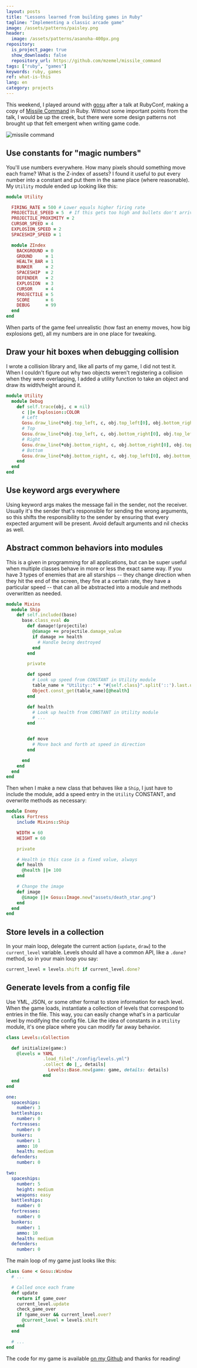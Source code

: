 ```yaml
---
layout: posts
title: "Lessons learned from building games in Ruby"
tagline: "Implementing a classic arcade game"
image: /assets/patterns/paisley.png
header:
  image: /assets/patterns/asanoha-400px.png
repository:
  is_project_page: true
  show_downloads: false
  repository_url: https://github.com/mzemel/missile_command
tags: ["ruby", "games"]
keywords: ruby, games
ref: what-is-this
lang: en
category: projects
---
```


This weekend, I played around with [gosu](http://libgosu.org) after a talk at RubyConf, making a copy of [Missile Command](https://en.wikipedia.org/wiki/Missile_Command) in Ruby.  Without some important points from the talk, I would be up the creek, but there were some design patterns not brought up that felt emergent when writing game code.

![missile command](https://media.giphy.com/media/3oz8xXZGdxiYkNmNCE/giphy.gif)

## Use constants for "magic numbers"

You'll use numbers everywhere.  How many pixels should something move each frame?  What is the Z-index of assets?  I found it useful to put every number into a constant and put them in the same place (where reasonable).  My `Utility` module ended up looking like this:

```ruby
module Utility

  FIRING_RATE = 500 # Lower equals higher firing rate
  PROJECTILE_SPEED = 5  # If this gets too high and bullets don't arrive, increase PROJECTILE_PROXIMITY
  PROJECTILE_PROXIMITY = 2
  CURSOR_SPEED = 4
  EXPLOSION_SPEED = 2
  SPACESHIP_SPEED = 1

  module ZIndex
    BACKGROUND = 0
    GROUND     = 1
    HEALTH_BAR = 1
    BUNKER     = 2
    SPACESHIP  = 2
    DEFENDER   = 2
    EXPLOSION  = 3
    CURSOR     = 4
    PROJECTILE = 5
    SCORE      = 6
    DEBUG      = 99
  end
end
```

When parts of the game feel unrealistic (how fast an enemy moves, how big explosions get), all my numbers are in one place for tweaking.

## Draw your hit boxes when debugging collision

I wrote a collision library and, like all parts of my game, I did not test it.  When I couldn't figure out why two objects weren't registering a collision when they were overlapping, I added a utility function to take an object and draw its width/height around it.

```ruby
module Utility
  module Debug
    def self.trace(obj, c = nil)
      c ||= Explosion::COLOR
      # Left
      Gosu.draw_line(*obj.top_left, c, obj.top_left[0], obj.bottom_right[1], c, ZIndex::DEBUG, mode = :default)
      # Top
      Gosu.draw_line(*obj.top_left, c, obj.bottom_right[0], obj.top_left[1], c, ZIndex::DEBUG, mode = :default)
      # Right
      Gosu.draw_line(*obj.bottom_right, c, obj.bottom_right[0], obj.top_left[1], c, ZIndex::DEBUG, mode = :default)
      # Bottom
      Gosu.draw_line(*obj.bottom_right, c, obj.top_left[0], obj.bottom_right[1], c, ZIndex::DEBUG, mode = :default)
    end
  end
end
```

## Use keyword args everywhere

Using keyword args makes the message fail in the sender, not the receiver.  Usually it's the sender that's responsible for sending the wrong arguments, so this shifts the responsibility to the sender by ensuring that every expected argument will be present.  Avoid default arguments and nil checks as well.

## Abstract common behaviors into modules

This is a given in programming for all applications, but can be super useful when multiple classes behave in more or less the exact same way.  If you have 3 types of enemies that are all starships -- they change direction when they hit the end of the screen, they fire at a certain rate, they have a particular speed -- that can all be abstracted into a module and methods overwritten as needed.

```ruby
module Mixins
  module Ship
    def self.included(base)
      base.class_eval do
        def damage!(projectile)
          @damage += projectile.damage_value
          if damage >= health
            # Handle being destroyed
          end
        end

        private

        def speed
          # Look up speed from CONSTANT in Utility module
          table_name = "Utility::" + "#{self.class}".split('::').last.upcase + "_SPEED_TABLE"
          Object.const_get(table_name)[@health]
        end

        def health
          # Look up health from CONSTANT in Utility module
          # ...
        end


        def move
          # Move back and forth at speed in direction
        end

      end
    end
  end
end
```

Then when I make a new class that behaves like a `Ship`, I just have to include the module, add a speed entry in the `Utility` CONSTANT, and overwrite methods as necessary:

```ruby
module Enemy
  class Fortress
    include Mixins::Ship

    WIDTH = 60
    HEIGHT = 60

    private

    # Health in this case is a fixed value, always
    def health
      @health ||= 100
    end

    # Change the image
    def image
      @image ||= Gosu::Image.new("assets/death_star.png")
    end
  end
end
```

## Store levels in a collection

In your main loop, delegate the current action (`update`, `draw`) to the `current_level` variable.  Levels should all have a common API, like a `.done?` method, so in your main loop you say:

```ruby
current_level = levels.shift if current_level.done?
```

## Generate levels from a config file

Use YML, JSON, or some other format to store information for each level.  When the game loads, instantiate a collection of levels that correspond to entries in the file.  This way, you can easily change what's in a particular level by modifying the config file.  Like the idea of constants in a `Utility` module, it's one place where you can modify far away behavior.

```ruby
class Levels::Collection

  def initialize(game:)
    @levels = YAML
              .load_file("./config/levels.yml")
              .collect do |_, details|
                Levels::Base.new(game: game, details: details)
              end
  end
end
```

```yaml
one:
  spaceships:
    number: 3
  battleships:
    number: 0
  fortresses:
    number: 0
  bunkers:
    number: 1
    ammo: 10
    health: medium
  defenders:
    number: 0

two:
  spaceships:
    number: 5
    height: medium
    weapons: easy
  battleships:
    number: 0
  fortresses:
    number: 0
  bunkers:
    number: 1
    ammo: 10
    health: medium
  defenders:
    number: 0
```

The main loop of my game just looks like this:

```ruby
class Game < Gosu::Window
  # ...

  # Called once each frame
  def update
    return if game_over
    current_level.update
    check_game_over
    if !game_over && current_level.over?
      @current_level = levels.shift 
    end
  end

  # ...
end
```

The code for my game is available [on my Github](http://github.com/mzemel/missile_command) and thanks for reading!

